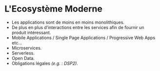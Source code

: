 # L'Ecosystème Moderne

* Les applications sont de moins en moins monolithiques.
* De plus en plus d’interactions entre les services afin de fournir un produit intéressant.
* Mobile Applications / Single Page Applications / Progressive Web Apps etc…
* Microservices.
* Serverless.
* Open Data.
* Obligations légales _\(e.g. : DSP2\)_.



